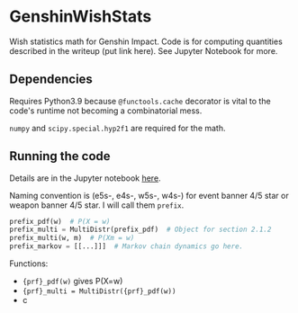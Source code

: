 # GenshinWishStats
Wish statistics math for Genshin Impact. Code is for computing quantities described in the writeup (put link here). See Jupyter Notebook for more.

## Dependencies
Requires Python3.9 because `@functools.cache` decorator is vital to the code's runtime not becoming a combinatorial mess.

`numpy` and `scipy.special.hyp2f1` are required for the math.

## Running the code

Details are in the Jupyter notebook [here](wish_plots.ipynb).

Naming convention is (e5s-, e4s-, w5s-, w4s-) for event banner 4/5 star or weapon banner 4/5 star. I will call them `prefix`. 


```python
prefix_pdf(w)  # P(X = w)
prefix_multi = MultiDistr(prefix_pdf)  # Object for section 2.1.2
prefix_multi(w, m)  # P(Xm = w)
prefix_markov = [[...]]]  # Markov chain dynamics go here.
```


Functions:
- `{prf}_pdf(w)` gives P(X=w)
- `{prf}_multi = MultiDistr({prf}_pdf(w))`
- c





